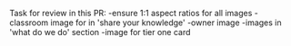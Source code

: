 Task for review in this PR:
    -ensure 1:1 aspect ratios for all images
        -classroom image for in 'share your knowledge'
        -owner image
        -images in 'what do we do' section 
        -image for tier one card

    
